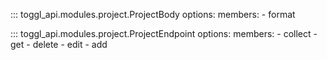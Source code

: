 ::: toggl_api.modules.project.ProjectBody
    options:
        members:
            - format

::: toggl_api.modules.project.ProjectEndpoint
    options:
        members:
            - collect
            - get
            - delete
            - edit
            - add
